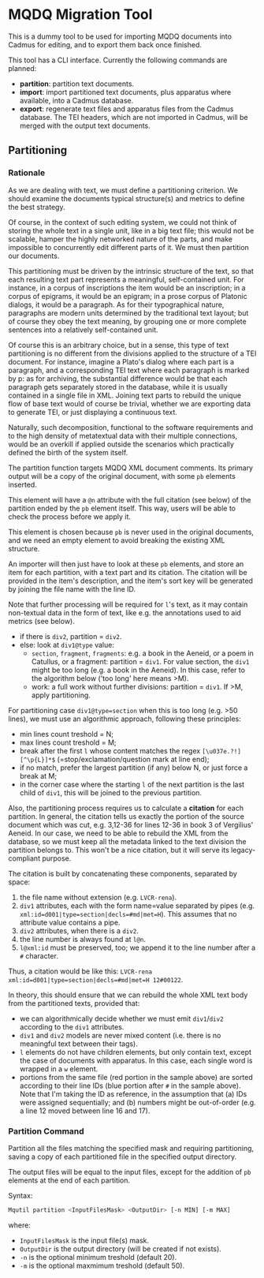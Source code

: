 # MQDQ Migration Tool

This is a dummy tool to be used for importing MQDQ documents into Cadmus for editing, and to export them back once finished.

This tool has a CLI interface. Currently the following commands are planned:

- **partition**: partition text documents.
- **import**: import partitioned text documents, plus apparatus where available, into a Cadmus database.
- **export**: regenerate text files and apparatus files from the Cadmus database. The TEI headers, which are not imported in Cadmus, will be merged with the output text documents.

## Partitioning

### Rationale

As we are dealing with text, we must define a partitioning criterion. We should examine the documents typical structure(s) and metrics to define the best strategy.

Of course, in the context of such editing system, we could not think of storing the whole text in a single unit, like in a big text file; this would not be scalable, hamper the highly networked nature of the parts, and make impossible to concurrently edit different parts of it. We must then partition our documents.

This partitioning must be driven by the intrinsic structure of the text, so that each resulting text part represents a meaningful, self-contained unit. For instance, in a corpus of inscriptions the item would be an inscription; in a corpus of epigrams, it would be an epigram; in a prose corpus of Platonic dialogs, it would be a paragraph. As for their typographical nature, paragraphs are modern units determined by the traditional text layout; but of course they obey the text meaning, by grouping one or more complete sentences into a relatively self-contained unit.

Of course this is an arbitrary choice, but in a sense, this type of text partitioning is no different from the divisions applied to the structure of a TEI document. For instance, imagine a Plato's dialog where each part is a paragraph, and a corresponding TEI text where each paragraph is marked by p: as for archiving, the substantial difference would be that each paragraph gets separately stored in the database, while it is usually contained in a single file in XML. Joining text parts to rebuild the unique flow of base text would of course be trivial, whether we are exporting data to generate TEI, or just displaying a continuous text.

Naturally, such decomposition, functional to the software requirements and to the high density of metatextual data with their multiple connections, would be an overkill if applied outside the scenarios which practically defined the birth of the system itself.

The partition function targets MQDQ XML document comments. Its primary output will be a copy of the original document, with some `pb` elements inserted.

This element will have a `@n` attribute with the full citation (see below) of the partition ended by the `pb` element itself. This way, users will be able to check the process before we apply it.

This element is chosen because `pb` is never used in the original documents, and we need an empty element to avoid breaking the existing XML structure.

An importer will then just have to look at these `pb` elements, and store an item for each partition, with a text part and its citation. The citation will be provided in the item's description, and the item's sort key will be generated by joining the file name with the line ID.

Note that further processing will be required for `l`'s text, as it may contain non-textual data in the form of text, like e.g. the annotations used to aid metrics (see below).

- if there is `div2`, partition = `div2`.
- else: look at `div1@type` value:
  - `section`, `fragment`, `fragments`: e.g. a book in the Aeneid, or a poem in Catullus, or a fragment: partition = `div1`. For value section, the `div1` might be too long (e.g. a book in the Aeneid). In this case, refer to the algorithm below ('too long' here means >M).
  - work: a full work without further divisions: partition = `div1`. If >M, apply partitioning.

For partitioning case `div1@type=section` when this is too long (e.g. >50 lines), we must use an algorithmic approach, following these principles:

- min lines count treshold = N;
- max lines count treshold = M;
- break after the first `l` whose content matches the regex `[\u037e.?!][^\p{L}]*$` (=stop/exclamation/question mark at line end);
- if no match, prefer the largest partition (if any) below N, or just force a break at M;
- in the corner case where the starting `l` of the next partition is the last child of `div1`, this will be joined to the previous partition.

Also, the partitioning process requires us to calculate a **citation** for each partition. In general, the citation tells us exactly the portion of the source document which was cut, e.g. 3,12-36 for lines 12-36 in book 3 of Vergilius' Aeneid. In our case, we need to be able to rebuild the XML from the database, so we must keep all the metadata linked to the text division the partition belongs to. This won't be a nice citation, but it will serve its legacy-compliant purpose.

The citation is built by concatenating these components, separated by space:

1. the file name without extension (e.g. `LVCR-rena`).
2. `div1` attributes, each with the form name=value separated by pipes (e.g. `xml:id=d001|type=section|decls=#md|met=H`). This assumes that no attribute value contains a pipe.
3. `div2` attributes, when there is a `div2`.
4. the line number is always found at `l@n`.
5. `l@xml:id` must be preserved, too; we append it to the line number after a `#` character.

Thus, a citation would be like this: `LVCR-rena xml:id=d001|type=section|decls=#md|met=H 12#00122`.

In theory, this should ensure that we can rebuild the whole XML text body from the partitioned texts, provided that:

- we can algorithmically decide whether we must emit `div1`/`div2` according to the `div1` attributes.
- `div1` and `div2` models are never mixed content (i.e. there is no meaningful text between their tags).
- `l` elements do not have children elements, but only contain text, except the case of documents with apparatus. In this case, each single word is wrapped in a `w` element.
- portions from the same file (red portion in the sample above) are sorted according to their line IDs (blue portion after `#` in the sample above). Note that I'm taking the ID as reference, in the assumption that (a) IDs were assigned sequentially; and (b) numbers might be out-of-order (e.g. a line 12 moved between line 16 and 17).

### Partition Command

Partition all the files matching the specified mask and requiring partitioning, saving a copy of each partitioned file in the specified output directory.

The output files will be equal to the input files, except for the addition of `pb` elements at the end of each partition.

Syntax:

```bash
Mqutil partition <InputFilesMask> <OutputDir> [-n MIN] [-m MAX]
```

where:

- `InputFilesMask` is the input file(s) mask.
- `OutputDir` is the output directory (will be created if not exists).
- `-n` is the optional minimum treshold (default 20).
- `-m` is the optional maxmimum treshold (default 50).
